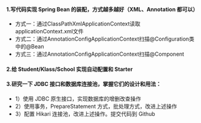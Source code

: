 #### 1.写代码实现 Spring Bean 的装配，方式越多越好（XML、Annotation 都可以）
- 方式一：通过ClassPathXmlApplicationContext读取applicationContext.xml文件
- 方式二：通过AnnotationConfigApplicationContext扫描@Configuration类中的@Bean
- 方式三：通过AnnotationConfigApplicationContext扫描@Component

#### 2.给 Student/Klass/School 实现自动配置和 Starter


#### 3.研究一下 JDBC 接口和数据库连接池，掌握它们的设计和用法：
- 1）使用 JDBC 原生接口，实现数据库的增删改查操作
- 2）使用事务，PrepareStatement 方式，批处理方式，改进上述操作
- 3）配置 Hikari 连接池，改进上述操作。提交代码到 Github
